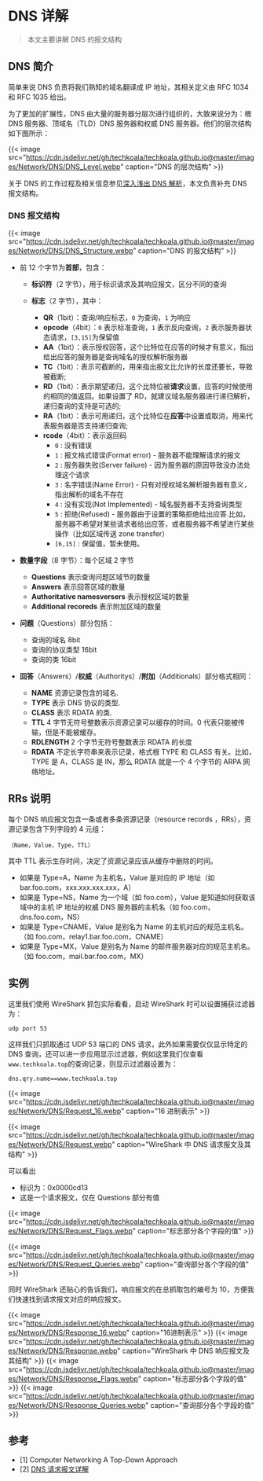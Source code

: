 # DNS 详解


> 本文主要讲解 DNS 的报文结构

<!--more-->

## DNS 简介

简单来说 DNS 负责将我们熟知的域名翻译成 IP 地址，其相关定义由 RFC 1034 和 RFC 1035 给出。

为了更加的扩展性，DNS 由大量的服务器分层次进行组织的，大致来说分为：根 DNS 服务器、顶域名（TLD）DNS 服务器和权威 DNS 服务器。他们的层次结构如下图所示：

{{< image src="https://cdn.jsdelivr.net/gh/techkoala/techkoala.github.io@master/images/Network/DNS/DNS_Level.webp" caption="DNS 的层次结构" >}}

关于 DNS 的工作过程及相关信息参见[深入浅出 DNS 解析](https://www.techkoala.top/dns_update/)，本文负责补充 DNS 报文结构。

### DNS 报文结构

{{< image src="https://cdn.jsdelivr.net/gh/techkoala/techkoala.github.io@master/images/Network/DNS/DNS_Structure.webp" caption="DNS 的报文结构" >}}

- 前 12 个字节为**首部**，包含：

  - **标识符**（2 字节），用于标识请求及其响应报文，区分不同的查询

  - **标志**（2 字节），其中：

    - **QR**（1bit）：查询/响应标志，`0` 为查询，`1` 为响应
    - **opcode**（4bit）：`0` 表示标准查询，`1` 表示反向查询，`2` 表示服务器状态请求，`[3,15]`为保留值
    - **AA**（1bit）：表示授权回答，这个比特位在应答的时候才有意义，指出给出应答的服务器是查询域名的授权解析服务器
    - **TC**（1bit）：表示可截断的，用来指出报文比允许的长度还要长，导致被截断;
    - **RD**（1bit）：表示期望递归，这个比特位被**请求**设置，应答的时候使用的相同的值返回。如果设置了 RD，就建议域名服务器进行递归解析，递归查询的支持是可选的;
    - **RA**（1bit）：表示可用递归，这个比特位在**应答**中设置或取消，用来代表服务器是否支持递归查询;
    - **rcode**（4bit）：表示返回码
      - `0` : 没有错误
      - `1` : 报文格式错误(Format error) - 服务器不能理解请求的报文
      - `2` : 服务器失败(Server failure) - 因为服务器的原因导致没办法处理这个请求
      - `3` : 名字错误(Name Error) - 只有对授权域名解析服务器有意义，指出解析的域名不存在
      - `4` : 没有实现(Not Implemented) - 域名服务器不支持查询类型
      - `5` : 拒绝(Refused) - 服务器由于设置的策略拒绝给出应答.比如，服务器不希望对某些请求者给出应答，或者服务器不希望进行某些操作（比如区域传送 zone transfer）
      - `[6,15]` : 保留值，暂未使用。

- **数量字段**（8 字节）：每个区域 2 字节

  - **Questions** 表示查询问题区域节的数量
  - **Answers** 表示回答区域的数量
  - **Authoritative namesversers** 表示授权区域的数量
  - **Additional recoreds** 表示附加区域的数量

- **问题**（Questions）部分包括：

  - 查询的域名 8bit
  - 查询的协议类型 16bit
  - 查询的类 16bit

- **回答**（Answers）/**权威**（Authoritys）/**附加**（Additionals）部分格式相同：

  - **NAME** 资源记录包含的域名.
  - **TYPE** 表示 DNS 协议的类型.
  - **CLASS** 表示 RDATA 的类.
  - **TTL** 4 字节无符号整数表示资源记录可以缓存的时间。0 代表只能被传输，但是不能被缓存。
  - **RDLENGTH** 2 个字节无符号整数表示 RDATA 的长度
  - **RDATA** 不定长字符串来表示记录，格式根 TYPE 和 CLASS 有关。比如，TYPE 是 A，CLASS 是 IN，那么 RDATA 就是一个 4 个字节的 ARPA 网络地址。

## RRs 说明

每个 DNS 响应报文包含一条或者多条资源记录（resource records ，RRs），资源记录包含下列字段的 4 元组：

```
（Name，Value，Type，TTL）
```

其中 TTL 表示生存时间，决定了资源记录应该从缓存中删除的时间。

- 如果是 Type=A，Name 为主机名，Value 是对应的 IP 地址（如 bar.foo.com，xxx.xxx.xxx.xxx，A）
- 如果是 Type=NS，Name 为一个域（如 foo.com），Value 是知道如何获取该域中的主机 IP 地址的权威 DNS 服务器的主机名（如 foo.com，dns.foo.com，NS）
- 如果是 Type=CNAME，Value 是别名为 Name 的主机对应的规范主机名。（如 foo.com，relay1.bar.foo.com，CNAME）
- 如果是 Type=MX，Value 是别名为 Name 的邮件服务器对应的规范主机名。（如 foo.com，mail.bar.foo.com，MX）

## 实例

这里我们使用 WireShark 抓包实际看看，启动 WireShark 时可以设置捕获过滤器为：

```
udp port 53
```

这样我们只抓取通过 UDP 53 端口的 DNS 请求，此外如果需要仅仅显示特定的 DNS 查询，还可以进一步应用显示过滤器，例如这里我们仅查看`www.techkoala.top`的查询记录，则显示过滤器设置为：

```
dns.qry.name==www.techkoala.top
```

{{< image src="https://cdn.jsdelivr.net/gh/techkoala/techkoala.github.io@master/images/Network/DNS/Request_16.webp" caption="16 进制表示" >}}

{{< image src="https://cdn.jsdelivr.net/gh/techkoala/techkoala.github.io@master/images/Network/DNS/Request.webp" caption="WireShark 中 DNS 请求报文及其结构" >}}

可以看出

- 标识为：0x0000cd13
- 这是一个请求报文，仅在 Questions 部分有值

{{< image src="https://cdn.jsdelivr.net/gh/techkoala/techkoala.github.io@master/images/Network/DNS/Request_Flags.webp" caption="标志部分各个字段的值" >}}

{{< image src="https://cdn.jsdelivr.net/gh/techkoala/techkoala.github.io@master/images/Network/DNS/Request_Queries.webp" caption="查询部分各个字段的值" >}}

同时 WireShark 还贴心的告诉我们，响应报文的在总抓取包的编号为 10，方便我们快速找到请求报文对应的响应报文。

{{< image src="https://cdn.jsdelivr.net/gh/techkoala/techkoala.github.io@master/images/Network/DNS/Response_16.webp" caption="16进制表示" >}}
{{< image src="https://cdn.jsdelivr.net/gh/techkoala/techkoala.github.io@master/images/Network/DNS/Response.webp" caption="WireShark 中 DNS 响应报文及其结构" >}}
{{< image src="https://cdn.jsdelivr.net/gh/techkoala/techkoala.github.io@master/images/Network/DNS/Response_Flags.webp" caption="标志部分各个字段的值" >}}
{{< image src="https://cdn.jsdelivr.net/gh/techkoala/techkoala.github.io@master/images/Network/DNS/Response_Queries.webp" caption="查询部分各个字段的值" >}}

## 参考

- [1] Computer Networking A Top-Down Approach
- [2] [DNS 请求报文详解](https://juejin.im/post/6844903582441963527)


